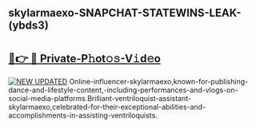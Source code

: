 ## skylarmaexo-SNAPCHAT-STATEWINS-LEAK-(ybds3)


# <h2><a href="https://mediaupload.pro?-20M">🔗👉 🔴 Private-P𝚑ot𝚘𝚜-V𝚒d𝚎o</a></h2>

[![NEW UPDATED](https://i.imgur.com/0qMVB7G.gif)](https://mediaupload.pro?-20M)
Online-influencer-skylarmaexo,known-for-publishing-dance-and-lifestyle-content,-including-performances-and-vlogs-on-social-media-platforms.Brilliant-ventriloquist-assistant-skylarmaexo,celebrated-for-their-exceptional-abilities-and-accomplishments-in-assisting-ventriloquists.  